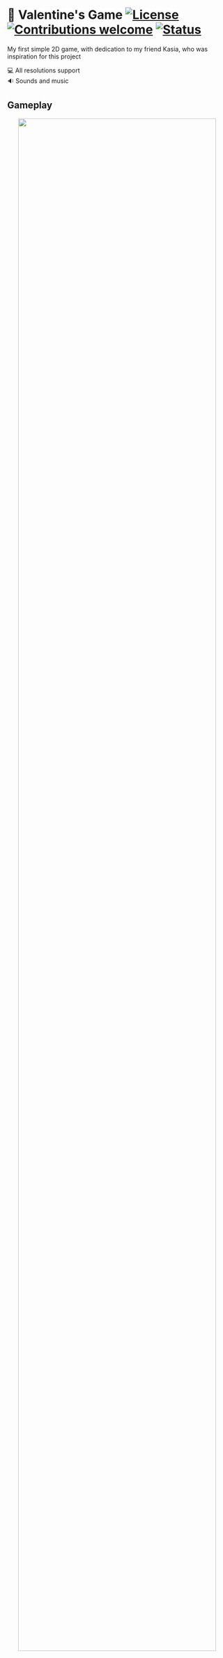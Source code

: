 # 💝 Valentine's Game [![License](https://img.shields.io/badge/licence-MIT-blue)](https://choosealicense.com/licenses/mit/) [![Contributions welcome](https://img.shields.io/badge/contributions-welcome-orange.svg)](https://github.com/Ukasz09/Valentines-Game) [![Status](https://img.shields.io/badge/status-finished-brightgreen)](https://github.com/Ukasz09/Valentines-Game)

My first simple 2D game, with dedication to my friend Kasia, who was inspiration for this project 
<br/>

💻 All resolutions support <br/>
🔉 Sounds and music <br/>

## Gameplay
<p align="center"><img width=95% src="https://raw.githubusercontent.com/Ukasz09/Valentines-Game/master/readmeImages/gameplay1.gif"></p>
<p align="center"><img width=95% src="https://raw.githubusercontent.com/Ukasz09/Valentines-Game/master/readmeImages/gameplay2.gif"></p>
<p align="center"><img width=95% src="https://raw.githubusercontent.com/Ukasz09/Valentines-Game/master/readmeImages/gameplay3.gif"></p>
<br/>

## Screenshots 
![alt text](https://raw.githubusercontent.com/Ukasz09/Valentines-Game/master/readmeImages/1.png)
![alt text](https://raw.githubusercontent.com/Ukasz09/Valentines-Game/master/readmeImages/2.png)
![alt text](https://raw.githubusercontent.com/Ukasz09/Valentines-Game/master/readmeImages/3.png)
![alt text](https://raw.githubusercontent.com/Ukasz09/Valentines-Game/master/readmeImages/4.png)

## Game controls
- `Arrows left/right`: flame shot
- `Space`: bomb shot
- `WSAD`: sprite control

## How to use it
If there is a problem with running, try to open it by console with command:
```cmd
java -jar ValentinesGame.jar
```

- Linux 

```bash
java -jar ValentinesGame.jar
```
If you will see errors about not having error like this:

```bash
java.lang.NoClassDefFoundError: javafx/application/Application
```
it means that you don't have javafx libraries and you need to follow this steps: <br/>
- Download javaFx libraries for linux [javafx-oracle.com](https://www.oracle.com/java/technologies/java-archive-javafx-downloads.html#javafx_sdk-1.3.1-oth-JPR)
- Unpack files into your java library destination, for example: `/usr/lib/jvm/java-14-oracle`
- Run script made by myself for you, with java library destination folder, for example

```bash
./runGame.sh /usr/lib/jvm/java-14-oracle
```


## Software design stuff
**Used Designs Patterns:**
<br/><br/>
✅ Builder <br/>
✅ Strategy <br/>

**Code overview:**
<br/><br/>
✔️ 48 classes (including enums and interfaces) <br/>
✔️ over 3600 lines of code <br/>

___
## 📫 Contact 
Created by <br/>
<a href="https://github.com/Ukasz09" target="_blank"><img src="https://avatars0.githubusercontent.com/u/44710226?s=460&v=4"  width="100px;"></a>
<br/> gajerski.lukasz@gmail.com - feel free to contact me! ✊
